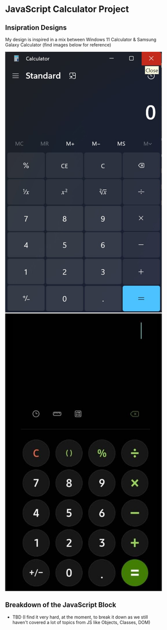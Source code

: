 # JavaScript Calculator Project

## Insipration Designs

My design is inspired in a mix between Windows 11 Calculator & Samsung Galaxy Calculator (find images below for reference)

![Screenshot](windows_11_calculator.jpg)
![Screenshot](samsung_galaxy_calculator.jpg)

## Breakdown of the JavaScript Block

-   TBD (I find it very hard, at the moment, to break it down as we still haven't covered a lot of topics from JS like Objects, Classes, DOM)
